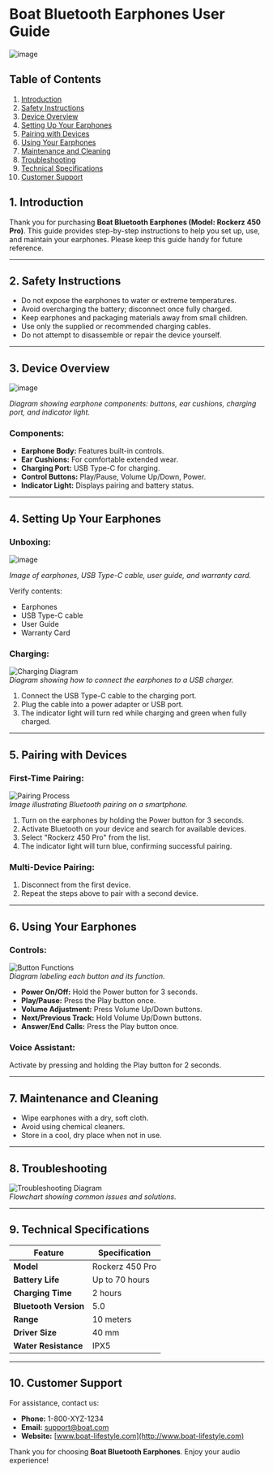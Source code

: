# Boat Bluetooth Earphones User Guide
![image](https://github.com/user-attachments/assets/e9c284b6-157c-4437-9a47-ec964cdc4bad)

## Table of Contents

1. [Introduction](#introduction)
2. [Safety Instructions](#safety-instructions)
3. [Device Overview](#device-overview)
4. [Setting Up Your Earphones](#setting-up-your-earphones)
5. [Pairing with Devices](#pairing-with-devices)
6. [Using Your Earphones](#using-your-earphones)
7. [Maintenance and Cleaning](#maintenance-and-cleaning)
8. [Troubleshooting](#troubleshooting)
9. [Technical Specifications](#technical-specifications)
10. [Customer Support](#customer-support)

## 1. Introduction

Thank you for purchasing **Boat Bluetooth Earphones (Model: Rockerz 450 Pro)**. This guide provides step-by-step instructions to help you set up, use, and maintain your earphones. Please keep this guide handy for future reference.

---

## 2. Safety Instructions

- Do not expose the earphones to water or extreme temperatures.
- Avoid overcharging the battery; disconnect once fully charged.
- Keep earphones and packaging materials away from small children.
- Use only the supplied or recommended charging cables.
- Do not attempt to disassemble or repair the device yourself.

---

## 3. Device Overview

![image](https://github.com/user-attachments/assets/7fb1d195-efa5-4f3f-be50-b5378ec05f27)

*Diagram showing earphone components: buttons, ear cushions, charging port, and indicator light.*

### Components:

- **Earphone Body:** Features built-in controls.
- **Ear Cushions:** For comfortable extended wear.
- **Charging Port:** USB Type-C for charging.
- **Control Buttons:** Play/Pause, Volume Up/Down, Power.
- **Indicator Light:** Displays pairing and battery status.

---

## 4. Setting Up Your Earphones

### Unboxing:

![image](https://github.com/user-attachments/assets/6dfbd69d-c55e-4b7b-a618-bdbde2bd77c7)
  
*Image of earphones, USB Type-C cable, user guide, and warranty card.*

Verify contents:

- Earphones
- USB Type-C cable
- User Guide
- Warranty Card

### Charging:

![Charging Diagram](#)  
*Diagram showing how to connect the earphones to a USB charger.*

1. Connect the USB Type-C cable to the charging port.
2. Plug the cable into a power adapter or USB port.
3. The indicator light will turn red while charging and green when fully charged.

---

## 5. Pairing with Devices

### First-Time Pairing:

![Pairing Process](#)  
*Image illustrating Bluetooth pairing on a smartphone.*

1. Turn on the earphones by holding the Power button for 3 seconds.
2. Activate Bluetooth on your device and search for available devices.
3. Select "Rockerz 450 Pro" from the list.
4. The indicator light will turn blue, confirming successful pairing.

### Multi-Device Pairing:

1. Disconnect from the first device.
2. Repeat the steps above to pair with a second device.

---

## 6. Using Your Earphones

### Controls:

![Button Functions](#)  
*Diagram labeling each button and its function.*

- **Power On/Off:** Hold the Power button for 3 seconds.
- **Play/Pause:** Press the Play button once.
- **Volume Adjustment:** Press Volume Up/Down buttons.
- **Next/Previous Track:** Hold Volume Up/Down buttons.
- **Answer/End Calls:** Press the Play button once.

### Voice Assistant:

Activate by pressing and holding the Play button for 2 seconds.

---

## 7. Maintenance and Cleaning

- Wipe earphones with a dry, soft cloth.
- Avoid using chemical cleaners.
- Store in a cool, dry place when not in use.

---

## 8. Troubleshooting

![Troubleshooting Diagram](#)  
*Flowchart showing common issues and solutions.*

---

## 9. Technical Specifications

| Feature               | Specification        |
|-----------------------|----------------------|
| **Model**             | Rockerz 450 Pro     |
| **Battery Life**      | Up to 70 hours      |
| **Charging Time**     | 2 hours             |
| **Bluetooth Version** | 5.0                 |
| **Range**             | 10 meters           |
| **Driver Size**       | 40 mm               |
| **Water Resistance**  | IPX5                |

---

## 10. Customer Support

For assistance, contact us:

- **Phone:** 1-800-XYZ-1234
- **Email:** [support@boat.com](mailto:support@boat.com)
- **Website:** [www.boat-lifestyle.com](http://www.boat-lifestyle.com)

Thank you for choosing **Boat Bluetooth Earphones**. Enjoy your audio experience!

